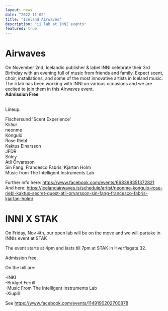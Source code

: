 ```yaml
---
layout: news
date: "2022-11-02"
title: "Iceland Airwaves"
description: "ii lab at INNI events"
featured: true
---
```


<script>
import CaptionedImage from "../../components/Images/CaptionedImage.svelte"
</script>

# Airwaves  

On November 2nd, Icelandic publisher & label INNI celebrate their 3rd Birthday with an evening full of music from friends and family. Expect scent, choir, installations, and some of the most innovative artists in Iceland music. The ii lab has been working with INNI on various occasions and we are excited to join them in this Airwaves event.
<br>
**Admission Free**    
<br>

Lineup:  

Fischersund 'Scent Experience'  
Kliður  
neonme  
Kónguló  
Rose Riebl   
Kaktus Einarsson   
JFDR  
Sóley  
Atli Örvarsson   
Sin Fang. Francesco Fabris, Kjartan Holm  
Music from The Intelligent Instruments Lab  

Further info here: https://www.facebook.com/events/668398351372821  
And here: https://icelandairwaves.is/schedule/artist/neonme-kongulo-rose-riebl-kaktus-secret-guest-atli-orvarsson-sin-fang-francesco-fabris-kjartan-holm/  

<CaptionedImage
src="news/inni.jpg"
alt="Inni event at Idno"
caption="Advert for Inni's event at Idno"/>

# INNI X STAK  

On Friday, Nov 4th, our open lab will be on the move and we will partake in INNIs event at STAK

The event starts at 4pm and lasts till 7pm at STAK in Hverfisgata 32. 

Admission free.

On the bill are:

-INKI  
-Bridget Ferrill   
-Music From The Intelligent Instruments Lab  
-Xiupill  

See https://www.facebook.com/events/1149190202700878

<br>
<CaptionedImage
src="news/stak.png"
alt="Inni event at Stak"
caption="A flyer for Inni's event at Stak"/>
<br />
